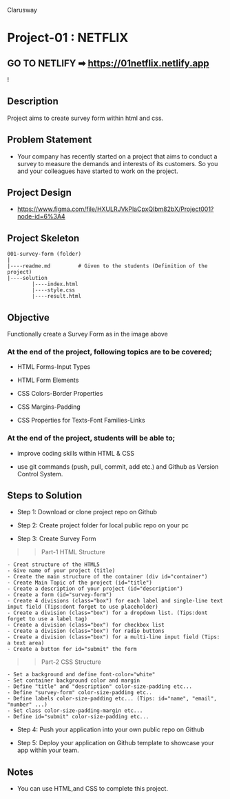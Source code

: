 <p>Clarusway<img align="right"
  src="https://secure.meetupstatic.com/photos/event/3/1/b/9/600_488352729.jpeg"  width="15px"></p>

# Project-01 : NETFLIX

## GO TO NETLIFY ➡ https://01netflix.netlify.app

! [](./images/Project-01-Netflix.gif)

## Description

Project aims to create survey form within html and css.

## Problem Statement

- Your company has recently started on a project that aims to conduct a survey to measure the demands and interests of its customers. So you and your colleagues have started to work on the project.

## Project Design

- <a href="https://www.figma.com/file/HXULRJVkPlaCpxQlbm82bX/Project001?node-id=6%3A4">https://www.figma.com/file/HXULRJVkPlaCpxQlbm82bX/Project001?node-id=6%3A4<a>

## Project Skeleton

```
001-survey-form (folder)
|
|----readme.md         # Given to the students (Definition of the project)
|----solution
        |----index.html
        |----style.css
        |----result.html
```

## Objective

Functionally create a Survey Form as in the image above

### At the end of the project, following topics are to be covered;

- HTML Forms-Input Types

- HTML Form Elements

- CSS Colors-Border Properties

- CSS Margins-Padding

- CSS Properties for Texts-Font Families-Links

### At the end of the project, students will be able to;

- improve coding skills within HTML & CSS

- use git commands (push, pull, commit, add etc.) and Github as Version Control System.

## Steps to Solution

- Step 1: Download or clone project repo on Github

- Step 2: Create project folder for local public repo on your pc

- Step 3: Create Survey Form

> > Part-1 HTML Structure

    - Creat structure of the HTML5
    - Give name of your project (title)
    - Create the main structure of the container (div id="container")
    - Create Main Topic of the project (id="title")
    - Create a description of your project (id="description")
    - Create a form (id="survey-form")
    - Create 4 divisions (class="box") for each label and single-line text input field (Tips:dont forget to use placeholder)
    - Create a division (class="box") for a dropdown list. (Tips:dont forget to use a label tag)
    - Create a division (class="box") for checkbox list
    - Create a division (class="box") for radio buttons
    - Create a division (class="box") for a multi-line input field (Tips: a text area)
    - Create a button for id="submit" the form

> > Part-2 CSS Structure

    - Set a background and define font-color="white"
    - Set container background color and margin
    - Define "title" and "description" color-size-padding etc...
    - Define "survey-form" color-size-padding etc..
    - Define labels color-size-padding etc... (Tips: id="name", "email", "number" ...)
    - Set class color-size-padding-margin etc...
    - Define id="submit" color-size-padding etc...

- Step 4: Push your application into your own public repo on Github

- Step 5: Deploy your application on Github template to showcase your app within your team.

## Notes

- You can use HTML,and CSS to complete this project.
